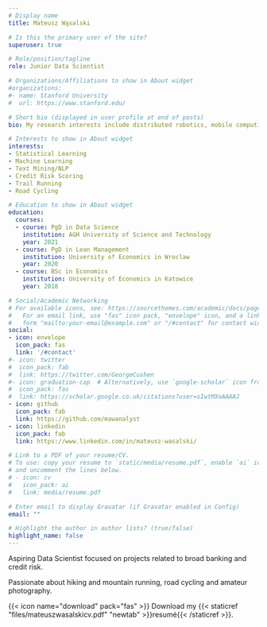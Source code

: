 ```yaml
---
# Display name
title: Mateusz Wąsalski

# Is this the primary user of the site?
superuser: true

# Role/position/tagline
role: Junior Data Scientist

# Organizations/Affiliations to show in About widget
#organizations:
#- name: Stanford University
#  url: https://www.stanford.edu/

# Short bio (displayed in user profile at end of posts)
bio: My research interests include distributed robotics, mobile computing and programmable matter.

# Interests to show in About widget
interests:
- Statistical Learning
- Machine Learning
- Text Mining/NLP
- Credit Risk Scoring
- Trail Running
- Road Cycling 

# Education to show in About widget
education:
  courses:
  - course: PgD in Data Science
    institution: AGH University of Science and Technology
    year: 2021
  - course: PgD in Lean Management
    institution: University of Economics in Wroclaw
    year: 2020
  - course: BSc in Economics
    institution: University of Economics in Katowice
    year: 2018

# Social/Academic Networking
# For available icons, see: https://sourcethemes.com/academic/docs/page-builder/#icons
#   For an email link, use "fas" icon pack, "envelope" icon, and a link in the
#   form "mailto:your-email@example.com" or "/#contact" for contact widget.
social:
- icon: envelope
  icon_pack: fas
  link: '/#contact'
#- icon: twitter
#  icon_pack: fab
#  link: https://twitter.com/GeorgeCushen
#- icon: graduation-cap  # Alternatively, use `google-scholar` icon from `ai` icon pack
#  icon_pack: fas
#  link: https://scholar.google.co.uk/citations?user=sIwtMXoAAAAJ
- icon: github
  icon_pack: fab
  link: https://github.com/mawanalyst
- icon: linkedin
  icon_pack: fab
  link: https://www.linkedin.com/in/mateusz-wasalski/

# Link to a PDF of your resume/CV.
# To use: copy your resume to `static/media/resume.pdf`, enable `ai` icons in `params.toml`, 
# and uncomment the lines below.
# - icon: cv
#   icon_pack: ai
#   link: media/resume.pdf

# Enter email to display Gravatar (if Gravatar enabled in Config)
email: ""

# Highlight the author in author lists? (true/false)
highlight_name: false
---
```


Aspiring Data Scientist focused on projects related to broad banking and credit risk. 

Passionate about hiking and mountain running, road cycling and amateur photography.

{{< icon name="download" pack="fas" >}} Download my {{< staticref "files/mateuszwasalskicv.pdf" "newtab" >}}resumé{{< /staticref >}}.
